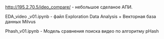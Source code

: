 http://195.2.70.5/ideo_compare/ - небольшое сделаное АПИ.

EDA_video _v01.ipynb - файл Еxploration Data Analysis + Векторная база данных Milvus

Phash_v01.ipynb - Модель сравнения поиска видео по алгоритму pHash



